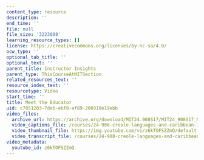 ```yaml
---
content_type: resource
description: ''
end_time: ''
file: null
file_size: '3223008'
learning_resource_types: []
license: https://creativecommons.org/licenses/by-nc-sa/4.0/
ocw_type: ''
optional_tab_title: ''
optional_text: ''
parent_title: Instructor Insights
parent_type: ThisCourseAtMITSection
related_resources_text: ''
resource_index_text: ''
resourcetype: Video
start_time: ''
title: Meet the Educator
uid: c7051203-7de6-ebf8-af89-200310e19ebb
video_files:
  archive_url: https://archive.org/download/MIT24.908S17/MIT24_908S17_Meet_the_Educator_English_300k.mp4
  video_captions_file: /courses/24-908-creole-languages-and-caribbean-identities-spring-2017/18346e4c4ee1568bbbde9740ad925be4_z6kTOFSZZmQ.vtt
  video_thumbnail_file: https://img.youtube.com/vi/z6kTOFSZZmQ/default.jpg
  video_transcript_file: /courses/24-908-creole-languages-and-caribbean-identities-spring-2017/5670e79d008a44c4157e1caa4cba07be_z6kTOFSZZmQ.pdf
video_metadata:
  youtube_id: z6kTOFSZZmQ
---
```


